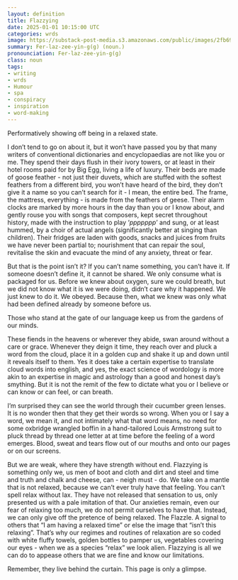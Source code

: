 ```yaml
---
layout: definition
title: Flazzying
date: 2025-01-01 10:15:00 UTC
categories: wrds
image: https://substack-post-media.s3.amazonaws.com/public/images/2fb69b00-ae1b-4a76-8909-ca73b22b4245_2912x1632.jpeg
summary: Fer-laz-zee-yin-g(g) (noun.)
pronounciation: Fer-laz-zee-yin-g(g)
class: noun
tags:
- writing
- wrds
- Humour
- spa
- conspiracy
- inspiration
- word-making
---
```


Performatively showing off being in a relaxed state.

I don’t tend to go on about it, but it won’t have passed you by that many writers of conventional dictionaries and encyclopaedias are not like you or me. They spend their days flush in their ivory towers, or at least in their hotel rooms paid for by Big Egg, living a life of luxury. Their beds are made of goose feather - not just their duvets, which are stuffed with the softest feathers from a different bird, you won’t have heard of the bird, they don’t give it a name so you can’t search for it - I mean, the entire bed. The frame, the mattress, everything - is made from the feathers of geese. Their alarm clocks are marked by more hours in the day than you or I know about, and gently rouse you with songs that composers, kept secret throughout history, made with the instruction to play ‘*ppppppp*’ and sung, or at least hummed, by a choir of actual angels (significantly better at singing than children). Their fridges are laden with goods, snacks and juices from fruits we have never been partial to; nourishment that can repair the soul, revitalise the skin and evacuate the mind of any anxiety, threat or fear.

But that is the point isn’t it? If you can’t name something, you can’t have it. If someone doesn’t define it, it cannot be shared. We only consume what is packaged for us. Before we knew about oxygen, sure we could breath, but we did not know what it is we were doing, didn’t care why it happened. We just knew to do it. We obeyed. Because then, what we knew was only what had been defined already by someone before us.

Those who stand at the gate of our language keep us from the gardens of our minds.

These fiends in the heavens or wherever they abide, swan around without a care or grace. Whenever they deign it time, they reach over and pluck a word from the cloud, place it in a golden cup and shake it up and down until it reveals itself to them. Yes it does take a certain expertise to translate cloud words into english, and yes, the exact science of wordology is more akin to an expertise in magic and astrology than a good and honest day’s smything. But it is not the remit of the few to dictate what you or I believe or can know or can feel, or can breath.

I’m surprised they can see the world through their cucumber green lenses. It is no wonder then that they get their words so wrong. When you or I say a word, we mean it, and not intimately what that word means, no need for some oxbridge wrangled boffin in a hand-tailored Louis Armstrong suit to pluck thread by thread one letter at at time before the feeling of a word emerges. Blood, sweat and tears flow out of our mouths and onto our pages or on our screens.

But we are weak, where they have strength without end. Flazzying is something only we, us men of boot and cloth and dirt and steel and time and truth and chalk and cheese, can - neigh must - do. We take on a mantle that is not relaxed, because we can’t ever truly have that feeling. You can’t spell relax without lax. They have not released that sensation to us, only presented us with a pale imitation of that. Our anxieties remain, even our fear of relaxing too much, we do not permit ourselves to have that. Instead, we can only give off the pretence of being relaxed. The Flazzle. A signal to others that “I am having a relaxed time” or else the image that “isn’t this relaxing”. That’s why our regimes and routines of relaxation are so coded with white fluffy towels, golden bottles to pamper us, vegetables covering our eyes - when we as a species “relax” we look alien. Flazzying is all we can do to appease others that we are fine and know our limitations. 

Remember, they live behind the curtain. This page is only a glimpse. 